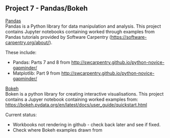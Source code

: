 ## Project 7 - Pandas/Bokeh

<ins> Pandas </ins>  
Pandas is a Python library for data manipulation and analysis.
This project contains Jupyter notebooks containing worked through examples from Pandas tutorials provided by Software Carpentry (https://software-carpentry.org/about/).  

These include:
* Pandas: Parts 7 and 8 from http://swcarpentry.github.io/python-novice-gapminder/
* Matplotlib: Part 9 from http://swcarpentry.github.io/python-novice-gapminder/

<ins> Bokeh </ins>  
Boken is a python library for creating interactive visualisations.
This project contains a Jupyer notebook containing worked examples from: https://bokeh.pydata.org/en/latest/docs/user_guide/quickstart.html

Current status:
* Workbooks not rendering in github - check back later and see if fixed.
* Check where Bokeh examples drawn from
